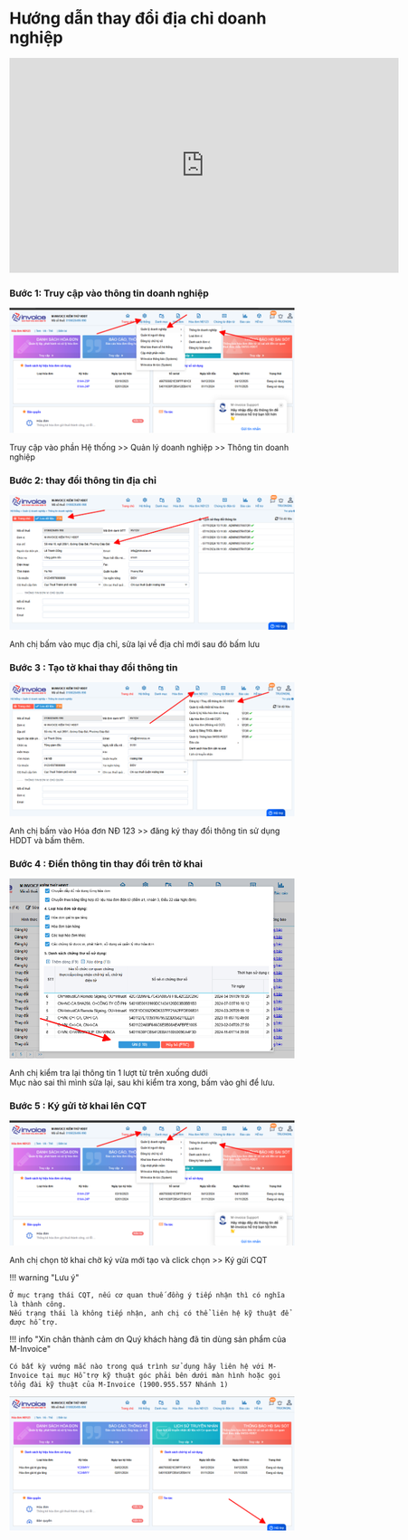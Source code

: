 # **Hướng dẫn thay đổi địa chỉ doanh nghiệp**

<iframe style="width: 43rem; height: 380px" 
    src="https://www.youtube.com/embed/GslGyYLCIDk" 
    frameborder="0" allowfullscreen>
</iframe>

### Bước 1: Truy cập vào thông tin doanh nghiệp

[![Hình 1]][Hình 1]

[Hình 1]: ../../assets/images/invoice1/1.0_diaChi_1.png

Truy cập vào phần Hệ thống >> Quản lý doanh nghiệp >> Thông tin doanh nghiệp

### Bước 2: thay đổi thông tin địa chỉ

[![Hình 2]][Hình 2]

[Hình 2]: ../../assets/images/invoice1/1.0_diaChi_2.png

Anh chị bấm vào mục địa chỉ, sửa lại về địa chỉ mới sau đó bấm lưu

### Bước 3 : Tạo tờ khai thay đổi thông tin

[![Hình 3]][Hình 3]

[Hình 3]: ../../assets/images/invoice1/1.0_diaChi_3.png

Anh chị bấm vào Hóa đơn NĐ 123 >> đăng ký thay đổi thông tin sử dụng HDDT và bấm thêm.

### Bước 4 : Điền thông tin thay đổi trên tờ khai

[![Hình 4]][Hình 4]

[Hình 4]: ../../assets/images/invoice1/1.0_diaChi_4.png

Anh chị kiểm tra lại thông tin 1 lượt từ trên xuống dưới  
Mục nào sai thì mình sửa lại, sau khi kiểm tra xong, bấm vào ghi để lưu.

### Bước 5 : Ký gửi tờ khai lên CQT

[![Hình 5]][Hình 5]

[Hình 5]: ../../assets/images/invoice1/1.0_diaChi_1.png

Anh chị chọn tờ khai chờ ký vừa mới tạo và click chọn >> Ký gửi CQT

!!! warning "Lưu ý"

    Ở mục trạng thái CQT, nếu cơ quan thuế đồng ý tiếp nhận thì có nghĩa là thành công.
    Nếu trạng thái là không tiếp nhận, anh chị có thể liên hệ kỹ thuật để được hỗ trợ.

!!! info "Xin chân thành cảm ơn Quý khách hàng đã tin dùng sản phẩm của M-Invoice"

    Có bất kỳ vướng mắc nào trong quá trình sử dụng hãy liên hệ với M-Invoice tại mục Hỗ trợ kỹ thuật góc phải bên dưới màn hình hoặc gọi tổng đài kỹ thuật của M-Invoice (1900.955.557 Nhánh 1)

![Hình 5](../../assets/images/invoice1/1.0_suaTienBangTay_5.png)
